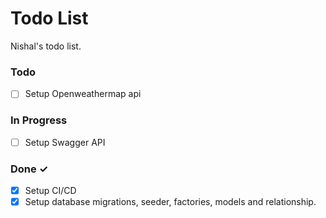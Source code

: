 # Todo List

Nishal's todo list.


### Todo

- [ ] Setup Openweathermap api


### In Progress

- [ ] Setup Swagger API


### Done ✓

- [X] Setup CI/CD
- [X] Setup database migrations, seeder, factories, models and relationship.
